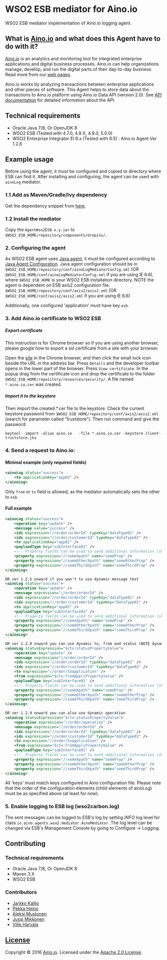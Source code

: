# WSO2 ESB mediator for Aino.io


WSO2 ESB mediator implementation of Aino.io logging agent.

## What is [Aino.io](http://aino.io) and what does this Agent have to do with it?

[Aino.io](http://aino.io) is an analytics and monitoring tool for integrated enterprise applications and digital
business processes. Aino.io can help organizations manage, develop, and run the digital parts of their day-to-day
business. Read more from our [web pages](http://aino.io).

Aino.io works by analyzing transactions between enterprise applications and other pieces of software.
This Agent helps to store data about the transactions to Aino.io platform using Aino.io Data API (version 2.0).
See [API documentation](http://www.aino.io/api) for detailed information about the API.

## Technical requirements
* Oracle Java 7/8, Or OpenJDK 8 
* WSO2 ESB (Tested with 4.7.0, 4.8.X, 4.9.0, 5.0.0)
* WSO2 Enterprise Integrator EI 6.x (Tested with 6.5) : Aino.io Agent Ver 1.2.6 

## Example usage
Before using the agent, it must be configured and copied to directory where ESB can find it.
After installing and configuring, the agent can be used with `ainoLog` mediator.

### 1.1 Add as Maven/Gradle/Ivy dependency

Get the dependency snippet from [here](https://ainoio.jfrog.io/ui/repos/tree/General/default-maven-local%2Fio%2Faino%2Fagents%2FAgentWso2Esb).

### 1.2 Install the mediator
Copy the `AgentWso2ESB-x.y.jar` to `$WSO2_ESB_HOME/repository/components/dropins/`.

### 2. Configuring the agent
As WSO2 ESB agent uses [Java agent](https://github.com/Aino-io/agent-java), it must be configured according
to [Java Agent Configuration](https://github.com/Aino-io/agent-java#configuring-the-agent).
Java agent configuration should be in `$WSO2_ESB_HOME/repository/conf/ainoLogMediatorConfig.xml` (OR `$WSO2_ESB_HOME/conf/ainoLogMediatorConfig.xml` if you are using IE 6.6), where
`$WSO2_ESB_HOME` is your WSO2 ESB installation directory.
NOTE the agent is dependent on ESB axis2 configuration file. `$WSO2_ESB_HOME/repository/conf/axis2/axis2.xml` (OR `$WSO2_ESB_HOME/conf/axis2/axis2.xml` if you are using IE 6.6)

Additionally, one configured 'application' _*must*_ have key `esb`.

### 3. Add Aino.io certificate to WSO2 ESB

##### Export certificate

This instruction is for Chrome browser so if you are using another browser, please google how to export a ssl certificate from a site with your browser.

Open the [site](https://app.aino.io) in the Chrome browser, and then click the small lock icon beside the URL in the address bar. Press `Details` and the developer toolbar opens in the lower part of the browser. Press `View certificate`. In the popup drag from the certificate icon and drop the certificate to the folder `$WSO2_ESB_HOME/repository/resources/security/`. A file named `*.aino.io.cer` was created.

##### Import it to the keystore
Then import the created *.cer file to the keystore. Check the current keystore password from `$WSO2_ESB_HOME/repository/conf/axis2/axis2.xml` (search for parameter called "truststore"). Then run command and give the password:

```
keytool -import -alias aino.io   -file *.aino.io.cer -keystore client-truststore.jks
```

### 4. Send a request to Aino.io:

#### Minimal example (only required fields)
```xml
<ainoLog status="success">
    <to applicationKey="app02" />
</ainoLog>
```

Only `from` or `to` field is allowed, as the mediator automatically sets the other to `esb`.

#### Full example
```xml
<ainoLog status="success">
    <operation key="update" />
    <message value="success" />
    <ids expression="//order/orderId" typeKey="dataType01" />
    <ids expression="//order/customerId" typeKey="dataType02" />
    <to applicationKey="app02" />
    <payloadType key="subInterface01" />
    <!-- Property fields can be used to send additional information (showed in metadata section in Aino.io)-->
    <property expression="//someXpath" name="someProp" />
    <property expression="//someOtherXpath" name="someOtherProp" />
    <property expression="//someThirdXpath" name="someThirdProp" />
</ainoLog>

OR ver 1.2.5 onward if you wan't to use dynamic message text 
<ainoLog status="success">
    <operation key="update" />
    <message expression="//order/orderId" />
    <ids expression="//order/orderId" typeKey="dataType01" />
    <ids expression="//order/customerId" typeKey="dataType02" />
    <to applicationKey="app02" />
    <payloadType key="subInterface01" />
    <!-- Property fields can be used to send additional information (showed in metadata section in Aino.io)-->
    <property expression="//someXpath" name="someProp" />
    <property expression="//someOtherXpath" name="someOtherProp" />
    <property expression="//someThirdXpath" name="someThirdProp" />
</ainoLog>

OR ver 1.2.8 onward you can use dynamic to, from and status (NOTE dynamic status atribute is called statusExpression)   AND you can also you both from and to together 
<ainoLog statusExpression="$ctx:statusPropertyValue">
    <operation key="update" />
    <message expression="//order/orderId" />
    <ids expression="//order/orderId" typeKey="dataType01" />
    <ids expression="//order/customerId" typeKey="dataType02" />
    <to expression="//order/toapplication" />
    <from expression="$ctx:fromAppliPropertyValue" />
    <payloadType key="subInterface01" />
    <!-- Property fields can be used to send additional information (showed in metadata section in Aino.io)-->
    <property expression="//someXpath" name="someProp" />
    <property expression="//someOtherXpath" name="someOtherProp" />
    <property expression="//someThirdXpath" name="someThirdProp" />
</ainoLog>

OR ver 1.2.9 onward you can also use dynamic operation  
<ainoLog statusExpression="$ctx:statusPropertyValue">
    <operation expression="//order/operation" />
    <message expression="//order/orderId" />
    <ids expression="//order/orderId" typeKey="dataType01" />
    <ids expression="//order/customerId" typeKey="dataType02" />
    <to expression="//order/toapplication" />
    <from expression="$ctx:fromAppliPropertyValue" />
    <payloadType key="subInterface01" />
    <!-- Property fields can be used to send additional information (showed in metadata section in Aino.io)-->
    <property expression="//someXpath" name="someProp" />
    <property expression="//someOtherXpath" name="someOtherProp" />
    <property expression="//someThirdXpath" name="someThirdProp" />
</ainoLog>

```

All 'keys' must match keys configured in Aino configuration file. Please note that the order of the configuration elements (child elements of ainoLog) must be as specified above (at least for now).

### 5. Enable logging to ESB log (wso2carbon.log)
The sent messages can be logged to ESB's log by setting *INFO* log level for class `io.aino.agents.wso2.mediator.AinoMediator`. 
The log level can be changed via ESB's Management Console by going to Configure -> Logging. 

## Contributing

### Technical requirements
* Oracle Java 7/8, Or OpenJDK 8 
* Maven 3.X
* WSO2 ESB

### Contributors

- [Jarkko Kallio](https://github.com/kallja)
- [Pekka Heino](https://github.com/heinop)
- [Aleksi Mustonen](https://github.com/aleksimustonen)
- [Jussi Mikkonen](https://github.com/jussi-mikkonen)
- [Ville Harvala](https://github.com/vharvala)

## [License](LICENSE)

Copyright &copy; 2016 [Aino.io](http://aino.io). Licensed under the [Apache 2.0 License](LICENSE).
